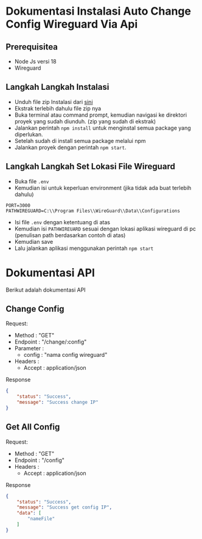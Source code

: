 # Dokumentasi Instalasi Auto Change Config Wireguard Via Api

## Prerequisitea

- Node Js versi 18
- Wireguard

## Langkah Langkah Instalasi

- Unduh file zip Instalasi dari [sini](https://github.com/mfatihrabbani/change-ip/archive/refs/heads/master.zip)
- Ekstrak terlebih dahulu file zip nya
- Buka terminal atau command prompt, kemudian navigasi ke direktori proyek yang sudah diunduh. (zip yang sudah di ekstrak)
- Jalankan perintah `npm install` untuk menginstal semua package yang diperlukan.
- Setelah sudah di install semua package melalui npm
- Jalankan proyek dengan perintah `npm start`.

## Langkah Langkah Set Lokasi File Wireguard
- Buka file `.env`
- Kemudian isi untuk keperluan environment (jika tidak ada buat terlebih dahulu)
```
PORT=3000
PATHWIREGUARD=C:\\Program Files\\WireGuard\\Data\\Configurations
```
- Isi file `.env` dengan ketentuang di atas
- Kemudian isi `PATHWIREUARD` sesuai dengan lokasi aplikasi wireguard di pc (penulisan path berdasarkan contoh di atas)
- Kemudian save
- Lalu jalankan aplikasi menggunakan perintah `npm start`

# Dokumentasi API

Berikut adalah dokumentasi API

## Change Config
Request:
 - Method : "GET"
 - Endpoint : "/change/:config"
 - Parameter : 
    - config : "nama config wireguard"
 - Headers :
    - Accept : application/json

Response
```json
{
    "status": "Success",
    "message": "Success change IP"
}
```

## Get All Config 
Request:
 - Method : "GET"
 - Endpoint : "/config"
 - Headers :
    - Accept : application/json

Response
```json
{
    "status": "Success",
    "message": "Success get config IP",
    "data": [
        "nameFile"
    ]
}
```




